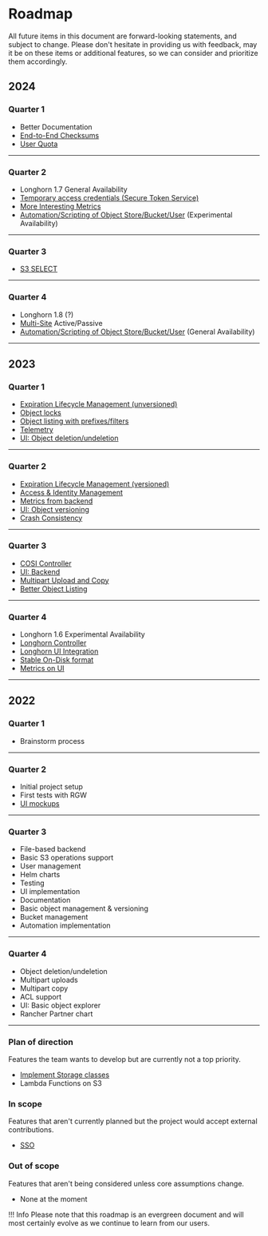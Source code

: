 <!-- markdownlint-disable MD024 -->

# Roadmap

All future items in this document are forward-looking statements, and subject to
change. Please don't hesitate in providing us with feedback, may it be on these
items or additional features, so we can consider and prioritize them
accordingly.

## 2024

### Quarter 1

- Better Documentation
- [End-to-End Checksums][epic-e2e-checksums]
- [User Quota][epic-user-quota]

---

### Quarter 2

- Longhorn 1.7 General Availability
- [Temporary access credentials (Secure Token Service)][epic-iam-sts]
- [More Interesting Metrics][epic-metrics]
- [Automation/Scripting of Object Store/Bucket/User][epic-crd-enhancements]
  (Experimental Availability)

---

### Quarter 3

- [S3 SELECT][epic-s3select]

---

### Quarter 4

- Longhorn 1.8 (?)
- [Multi-Site][epic-multi-site] Active/Passive
- [Automation/Scripting of Object Store/Bucket/User][epic-crd-enhancements]
  (General Availability)

---

## 2023

### Quarter 1

- [Expiration Lifecycle Management (unversioned)][2]
- [Object locks][3]
- [Object listing with prefixes/filters][4]
- [Telemetry][5]
- [UI: Object deletion/undeletion][7]

---

### Quarter 2

- [Expiration Lifecycle Management (versioned)][8]
- [Access & Identity Management][10]
- [Metrics from backend][9]
- [UI: Object versioning][11]
- [Crash Consistency][epic-crash-consistency]

---

### Quarter 3

- [COSI Controller][epic-cosi-controller]
- [UI: Backend][epic-ui-backend]
- [Multipart Upload and Copy][epic-multipart]
- [Better Object Listing][epic-object-listing]

---

### Quarter 4

- Longhorn 1.6 Experimental Availability
- [Longhorn Controller][epic-lh-controller]
- [Longhorn UI Integration][epic-lh-ui-integration]
- [Stable On-Disk format][epic-stable-on-disk]
- [Metrics on UI][epic-metrics]

---

## 2022

### Quarter 1

- Brainstorm process

---

### Quarter 2

- Initial project setup
- First tests with RGW
- [UI mockups][1]

---

### Quarter 3

- File-based backend
- Basic S3 operations support
- User management
- Helm charts
- Testing
- UI implementation
- Documentation
- Basic object management & versioning
- Bucket management
- Automation implementation

---

### Quarter 4

- Object deletion/undeletion
- Multipart uploads
- Multipart copy
- ACL support
- UI: Basic object explorer
- Rancher Partner chart

---

### Plan of direction

Features the team wants to develop but are currently not a top priority.

- [Implement Storage classes][14]
- Lambda Functions on S3

### In scope

Features that aren't currently planned but the project would accept external
contributions.

- [SSO][16]

### Out of scope

Features that aren't being considered unless core assumptions change.

- None at the moment

!!! Info
Please note that this roadmap is an evergreen document and will most
certainly evolve as we continue to learn from our users.

[1]: https://www.figma.com/file/qGWXKomwzIUhsDz7QqixAc/S3-Wireframe---Branded?t=PAXtYcfL0tEPLPmm-1
[2]: https://github.com/aquarist-labs/s3gw/issues/215
[3]: https://github.com/aquarist-labs/s3gw/issues/228
[4]: https://github.com/aquarist-labs/s3gw/issues/256
[5]: https://github.com/aquarist-labs/s3gw/issues/202
[7]: https://github.com/aquarist-labs/s3gw/issues/255
[8]: https://github.com/aquarist-labs/s3gw/issues/257
[9]: https://github.com/aquarist-labs/s3gw/issues/258
[10]: https://github.com/aquarist-labs/s3gw/issues/227
[11]: https://github.com/aquarist-labs/s3gw/issues/271
[14]: https://github.com/aquarist-labs/s3gw/issues/230
[16]: https://github.com/aquarist-labs/s3gw/issues/260
[epic-lh-controller]: https://github.com/aquarist-labs/s3gw/issues/470
[epic-lh-ui-integration]: https://github.com/aquarist-labs/s3gw/issues/541
[epic-stable-on-disk]: https://github.com/aquarist-labs/s3gw/issues/428
[epic-multi-site]: https://github.com/aquarist-labs/s3gw/issues/259
[epic-cosi-controller]: https://github.com/aquarist-labs/s3gw/issues/398
[epic-iam-sts]: https://github.com/aquarist-labs/s3gw/issues/229
[epic-ui-backend]: https://github.com/aquarist-labs/s3gw/issues/388
[epic-multipart]: https://github.com/aquarist-labs/s3gw/issues/216
[epic-garbage-collection]: https://github.com/aquarist-labs/s3gw/issues/7
[epic-object-listing]: https://github.com/aquarist-labs/s3gw/issues/256
[epic-crash-consistency]: https://github.com/aquarist-labs/s3gw/issues/362
[epic-e2e-checksums]: https://github.com/aquarist-labs/s3gw/issues/26
[epic-user-quota]: https://github.com/aquarist-labs/s3gw/issues/359
[epic-metrics]: https://github.com/aquarist-labs/s3gw/issues/258
[epic-crd-enhancements]: https://github.com/aquarist-labs/s3gw/issues/629
[epic-s3select]: https://github.com/aquarist-labs/s3gw/issues/791
